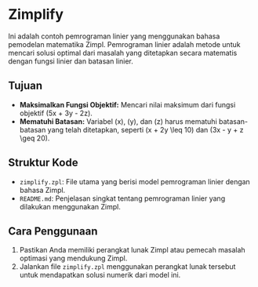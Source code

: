 # Zimplify

Ini adalah contoh pemrograman linier yang menggunakan bahasa pemodelan matematika Zimpl. Pemrograman linier adalah metode untuk mencari solusi optimal dari masalah yang ditetapkan secara matematis dengan fungsi linier dan batasan linier.

## Tujuan

- **Maksimalkan Fungsi Objektif:** Mencari nilai maksimum dari fungsi objektif \(5x + 3y - 2z\).
- **Mematuhi Batasan:** Variabel \(x\), \(y\), dan \(z\) harus mematuhi batasan-batasan yang telah ditetapkan, seperti \(x + 2y \leq 10\) dan \(3x - y + z \geq 20\).

## Struktur Kode

- `zimplify.zpl`: File utama yang berisi model pemrograman linier dengan bahasa Zimpl.
- `README.md`: Penjelasan singkat tentang pemrograman linier yang dilakukan menggunakan Zimpl.

## Cara Penggunaan

1. Pastikan Anda memiliki perangkat lunak Zimpl atau pemecah masalah optimasi yang mendukung Zimpl.
2. Jalankan file `zimplify.zpl` menggunakan perangkat lunak tersebut untuk mendapatkan solusi numerik dari model ini.
